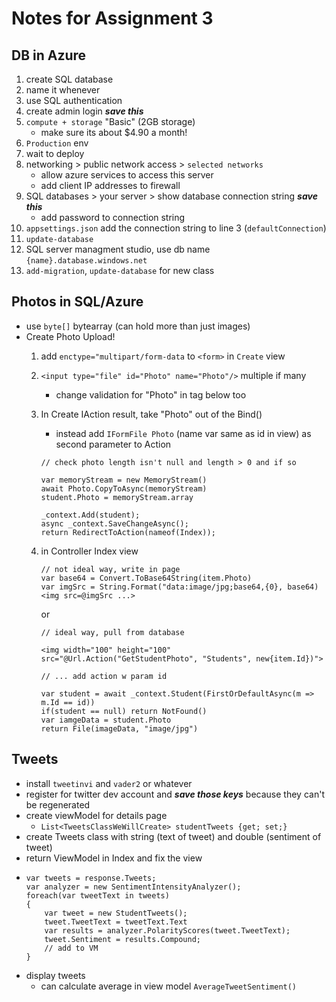 # Notes for Assignment 3
## DB in Azure

1. create SQL database
2. name it whenever
3. use SQL authentication
4. create admin login ***save this***
5. `compute + storage` "Basic" (2GB storage)
   - make sure its about $4.90 a month!
6. `Production` env
7. wait to deploy
8. networking > public network access > `selected networks`
   - allow azure services to access this server
   - add client IP addresses to firewall
9. SQL databases > your server > show database connection string ***save this***
   - add password to connection string 
10. `appsettings.json` add the connection string to line 3 (`defaultConnection`)
11. `update-database`
12. SQL server managment studio, use db name `{name}.database.windows.net`
13. `add-migration`, `update-database` for new class

## Photos in SQL/Azure

- use `byte[]` bytearray (can hold more than just images)
- Create Photo Upload!
    1. add `enctype="multipart/form-data` to `<form>` in `Create` view
    2. `<input type="file" id="Photo" name="Photo"/>` multiple if many 
       -  change validation for "Photo" in tag below too
    3. In Create IAction result, take "Photo" out of the Bind()
       - instead add `IFormFile Photo` (name var same as id in view) as second parameter to Action
        ``` 
        // check photo length isn't null and length > 0 and if so

       var memoryStream = new MemoryStream()
       await Photo.CopyToAsync(memoryStream)
       student.Photo = memoryStream.array

       _context.Add(student);
       async _context.SaveChangeAsync();
       return RedirectToAction(nameof(Index));
       ```
    4. in Controller Index view
        ```
        // not ideal way, write in page
        var base64 = Convert.ToBase64String(item.Photo)
        var imgSrc = String.Format("data:image/jpg;base64,{0}, base64)
        <img src=@imgSrc ...>
        ```
        or
        
        ```
        // ideal way, pull from database

        <img width="100" height="100" src="@Url.Action("GetStudentPhoto", "Students", new{item.Id})">

        // ... add action w param id

        var student = await _context.Student(FirstOrDefaultAsync(m => m.Id == id))
        if(student == null) return NotFound()
        var iamgeData = student.Photo
        return File(imageData, "image/jpg")
        ```

## Tweets
  - install `tweetinvi` and `vader2` or whatever
  - register for twitter dev account and ***save those keys*** because they can't be regenerated
  - create viewModel for details page
    - `List<TweetsClassWeWillCreate> studentTweets {get; set;}`
  - create Tweets class with string (text of tweet) and double (sentiment of tweet)
  - return ViewModel in Index and fix the view
  - 
    ```
    var tweets = response.Tweets;
    var analyzer = new SentimentIntensityAnalyzer();
    foreach(var tweetText in tweets)
    {
        var tweet = new StudentTweets();
        tweet.TweetText = tweetText.Text
        var results = analyzer.PolarityScores(tweet.TweetText);
        tweet.Sentiment = results.Compound;
        // add to VM
    }
    ```
   - display tweets
      - can calculate average in view model `AverageTweetSentiment()`
